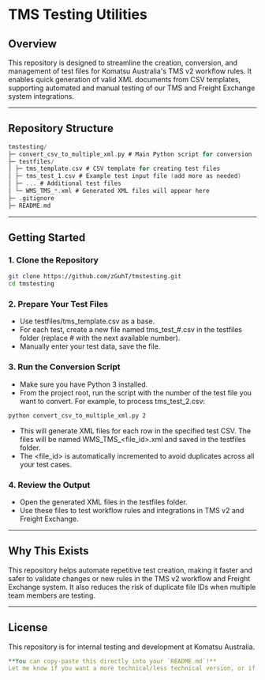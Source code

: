 # TMS Testing Utilities

## Overview

This repository is designed to streamline the creation, conversion, and management of test files for Komatsu Australia's TMS v2 workflow rules. It enables quick generation of valid XML documents from CSV templates, supporting automated and manual testing of our TMS and Freight Exchange system integrations.

---

## Repository Structure

```go
tmstesting/
├─ convert_csv_to_multiple_xml.py # Main Python script for conversion
├─ testfiles/
│ ├─ tms_template.csv # CSV template for creating test files
│ ├─ tms_test_1.csv # Example test input file (add more as needed)
│ ├─ ... # Additional test files
│ └─ WMS_TMS_*.xml # Generated XML files will appear here
├─ .gitignore
├─ README.md
```

---

## Getting Started

### 1. Clone the Repository

```bash
git clone https://github.com/zGuhT/tmstesting.git
cd tmstesting
```

### 2. Prepare Your Test Files

* Use testfiles/tms_template.csv as a base.
* For each test, create a new file named tms_test_#.csv in the testfiles folder (replace # with the next available number).
* Manually enter your test data, save the file.

### 3. Run the Conversion Script

* Make sure you have Python 3 installed.
* From the project root, run the script with the number of the test file you want to convert. For example, to process tms_test_2.csv:

```bash
python convert_csv_to_multiple_xml.py 2
```

* This will generate XML files for each row in the specified test CSV. The files will be named WMS_TMS_<file_id>.xml and saved in the testfiles folder.
* The <file_id> is automatically incremented to avoid duplicates across all your test cases.

### 4. Review the Output

* Open the generated XML files in the testfiles folder.
* Use these files to test workflow rules and integrations in TMS v2 and Freight Exchange.

---

## Why This Exists

This repository helps automate repetitive test creation, making it faster and safer to validate changes or new rules in the TMS v2 workflow and Freight Exchange system. It also reduces the risk of duplicate file IDs when multiple team members are testing.

---

## License

This repository is for internal testing and development at Komatsu Australia.

```yaml
**You can copy-paste this directly into your `README.md`!**  
Let me know if you want a more technical/less technical version, or if you want to mention specific rules or test cases in the description.
```